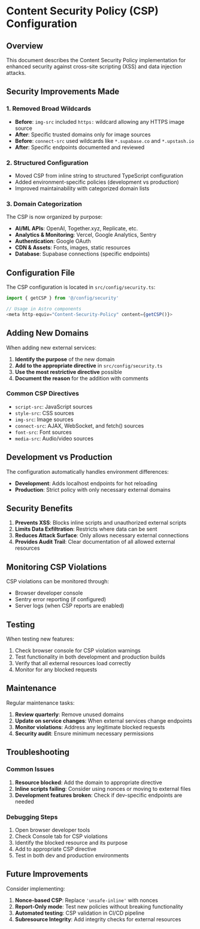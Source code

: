 # Content Security Policy (CSP) Configuration

## Overview

This document describes the Content Security Policy implementation for enhanced security against cross-site scripting (XSS) and data injection attacks.

## Security Improvements Made

### 1. Removed Broad Wildcards
- **Before**: `img-src` included `https:` wildcard allowing any HTTPS image source
- **After**: Specific trusted domains only for image sources
- **Before**: `connect-src` used wildcards like `*.supabase.co` and `*.upstash.io`
- **After**: Specific endpoints documented and reviewed

### 2. Structured Configuration
- Moved CSP from inline string to structured TypeScript configuration
- Added environment-specific policies (development vs production)
- Improved maintainability with categorized domain lists

### 3. Domain Categorization
The CSP is now organized by purpose:
- **AI/ML APIs**: OpenAI, Together.xyz, Replicate, etc.
- **Analytics & Monitoring**: Vercel, Google Analytics, Sentry
- **Authentication**: Google OAuth
- **CDN & Assets**: Fonts, images, static resources
- **Database**: Supabase connections (specific endpoints)

## Configuration File

The CSP configuration is located in `src/config/security.ts`:

```typescript
import { getCSP } from '@/config/security'

// Usage in Astro components
<meta http-equiv="Content-Security-Policy" content={getCSP()}>
```

## Adding New Domains

When adding new external services:

1. **Identify the purpose** of the new domain
2. **Add to the appropriate directive** in `src/config/security.ts`
3. **Use the most restrictive directive** possible
4. **Document the reason** for the addition with comments

### Common CSP Directives

- `script-src`: JavaScript sources
- `style-src`: CSS sources  
- `img-src`: Image sources
- `connect-src`: AJAX, WebSocket, and fetch() sources
- `font-src`: Font sources
- `media-src`: Audio/video sources

## Development vs Production

The configuration automatically handles environment differences:

- **Development**: Adds localhost endpoints for hot reloading
- **Production**: Strict policy with only necessary external domains

## Security Benefits

1. **Prevents XSS**: Blocks inline scripts and unauthorized external scripts
2. **Limits Data Exfiltration**: Restricts where data can be sent
3. **Reduces Attack Surface**: Only allows necessary external connections
4. **Provides Audit Trail**: Clear documentation of all allowed external resources

## Monitoring CSP Violations

CSP violations can be monitored through:
- Browser developer console
- Sentry error reporting (if configured)
- Server logs (when CSP reports are enabled)

## Testing

When testing new features:

1. Check browser console for CSP violation warnings
2. Test functionality in both development and production builds
3. Verify that all external resources load correctly
4. Monitor for any blocked requests

## Maintenance

Regular maintenance tasks:

1. **Review quarterly**: Remove unused domains
2. **Update on service changes**: When external services change endpoints
3. **Monitor violations**: Address any legitimate blocked requests
4. **Security audit**: Ensure minimum necessary permissions

## Troubleshooting

### Common Issues

1. **Resource blocked**: Add the domain to appropriate directive
2. **Inline scripts failing**: Consider using nonces or moving to external files
3. **Development features broken**: Check if dev-specific endpoints are needed

### Debugging Steps

1. Open browser developer tools
2. Check Console tab for CSP violations
3. Identify the blocked resource and its purpose
4. Add to appropriate CSP directive
5. Test in both dev and production environments

## Future Improvements

Consider implementing:

1. **Nonce-based CSP**: Replace `'unsafe-inline'` with nonces
2. **Report-Only mode**: Test new policies without breaking functionality
3. **Automated testing**: CSP validation in CI/CD pipeline
4. **Subresource Integrity**: Add integrity checks for external resources 